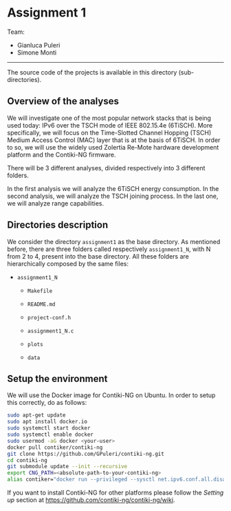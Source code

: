 # Assignment 1

Team: 
* Gianluca Puleri
* Simone Monti

----

The source code of the projects is available in this directory (sub-directories).



## Overview of the analyses

We will investigate one of the most popular network stacks that is being used today: IPv6 over the TSCH mode of IEEE 802.15.4e (6TiSCH). 
More specifically, we will focus on the Time-Slotted Channel Hopping (TSCH) Medium Access Control (MAC) layer that is at the basis of 6TiSCH. In order to so, we will use the widely used Zolertia Re-Mote hardware development platform and the Contiki-NG firmware.


There will be 3 different analyses, divided respectively into 3 different folders.

In the first analysis we will analyze the 6TiSCH energy consumption.
In the second analysis, we will analyze the TSCH joining process.
In the last one, we will analyze range capabilities.



## Directories description

We consider the directory `assignment1` as the base directory.
As mentioned before, there are three folders called respectively `assignment1_N`, with N from 2 to 4, present into the base directory. 
All these folders are hierarchically composed by the same files:

* `assignment1_N`
  
  * `Makefile`
  
  * `README.md`

  * `project-conf.h`
  
  * `assignment1_N.c`
  
  * `plots`
  
  * `data`
  
    
  

## Setup the environment

We will use the Docker image for Contiki-NG on Ubuntu. 
In order to setup this correctly, do as follows:

```bash
sudo apt-get update
sudo apt install docker.io
sudo systemctl start docker
sudo systemctl enable docker
sudo usermod -aG docker <your-user>
docker pull contiker/contiki-ng
git clone https://github.com/GPuleri/contiki-ng.git
cd contiki-ng
git submodule update --init --recursive
export CNG_PATH=<absolute-path-to-your-contiki-ng>
alias contiker="docker run --privileged --sysctl net.ipv6.conf.all.disable_ipv6=0 --mount type=bind,source=$CNG_PATH,destination=/home/user/contiki-ng -e DISPLAY=$DISPLAY -v /tmp/.X11-unix:/tmp/.X11-unix -v /dev/bus/usb:/dev/bus/usb -ti contiker/contiki-ng"
```

If you want to install Contiki-NG for other platforms please follow the *Setting up* section at https://github.com/contiki-ng/contiki-ng/wiki.
